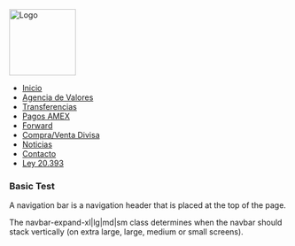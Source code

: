 <!DOCTYPE html>
<html lang="en">
<head>
  <title>Rigo test Bootstrap</title>
  <meta charset="utf-8">
  <meta name="viewport" content="width=device-width, initial-scale=1">
  <link rel="stylesheet" href="https://maxcdn.bootstrapcdn.com/bootstrap/4.3.1/css/bootstrap.min.css">
  <!--<script src="https://ajax.googleapis.com/ajax/libs/jquery/3.3.1/jquery.min.js"></script>
  <script src="https://cdnjs.cloudflare.com/ajax/libs/popper.js/1.14.7/umd/popper.min.js"></script>
  <script src="https://maxcdn.bootstrapcdn.com/bootstrap/4.3.1/js/bootstrap.min.js"></script>--> 
</head>
<body>

<nav class="navbar navbar-expand-sm bg-light navbar-light">
        <a class="navbar-brand" href="#">
                <img src="afex.jpg" alt="Logo" style="width:120px;">
              </a>
  <ul class="navbar-nav">
    <li class="nav-item">
      <a class="nav-link" href="#">Inicio</a>
    </li>
    <li class="nav-item">
      <a class="nav-link" href="#">Agencia de Valores</a>
    </li>
    <li class="nav-item">
      <a class="nav-link" href="#">Transferencias</a>
    </li>
    <li class="nav-item">
        <a class="nav-link" href="#">Pagos AMEX</a>
      </li>
      <li class="nav-item">
        <a class="nav-link" href="#">Forward</a>
      </li>
      <li class="nav-item">
        <a class="nav-link" href="#">Compra/Venta Divisa</a>
      </li>
      <li class="nav-item">
        <a class="nav-link" href="#">Noticias</a>
      </li>
      <li class="nav-item">
        <a class="nav-link" href="#">Contacto</a>
      </li>
      <li class="nav-item">
        <a class="nav-link" href="#">Ley 20.393</a>
      </li>
    </ul>
</nav>

<div class="container-fluid">
  <h3>Basic Test</h3>
  <p>A navigation bar is a navigation header that is placed at the top of the page.</p>
  <p>The navbar-expand-xl|lg|md|sm class determines when the navbar should stack vertically (on extra large, large, medium or small screens).</p>
</div>

</body>
</html

